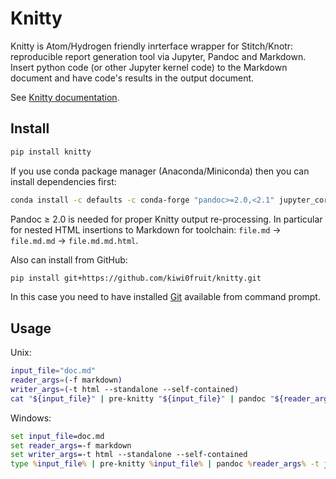 # Knitty

Knitty is Atom/Hydrogen friendly inrterface wrapper for Stitch/Knotr: reproducible report generation tool via Jupyter, Pandoc and Markdown. Insert python code (or other Jupyter kernel code) to the Markdown document and have code's results in the output document.

See [Knitty documentation](https://github.com/kiwi0fruit/knitty/blob/master/knitty.md).


## Install

```sh
pip install knitty
```

If you use conda package manager (Anaconda/Miniconda) then you can install dependencies first:

```sh
conda install -c defaults -c conda-forge "pandoc>=2.0,<2.1" jupyter_core traitlets ipython jupyter_client nbconvert pandocfilters pypandoc click psutil
```
Pandoc ≥ 2.0 is needed for proper Knitty output re-processing. In particular for nested HTML insertions to Markdown for toolchain: `file.md` → `file.md.md` → `file.md.md.html`.

Also can install from GitHub:

```sh
pip install git+https://github.com/kiwi0fruit/knitty.git
```
In this case you need to have installed [Git](https://git-scm.com/downloads) available from command prompt.


## Usage

Unix:
```sh
input_file="doc.md"
reader_args=(-f markdown)
writer_args=(-t html --standalone --self-contained)
cat "${input_file}" | pre-knitty "${input_file}" | pandoc "${reader_args[@]}" -t json | knitty "${input_file}" "${reader_args[@]}" "${writer_args[@]}" | pandoc -f json "${writer_args[@]}" -o "${input_file}.html"
```

Windows:
```bat
set input_file=doc.md
set reader_args=-f markdown
set writer_args=-t html --standalone --self-contained
type %input_file% | pre-knitty %input_file% | pandoc %reader_args% -t json | knitty %input_file% %reader_args% %writer_args% | pandoc -f json %writer_args% -o %input_file%.html
```
